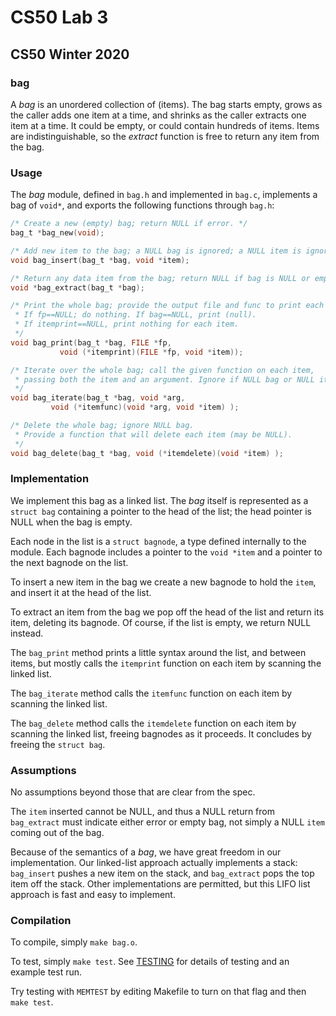 # CS50 Lab 3
## CS50 Winter 2020

### bag

A *bag* is an unordered collection of (items).
The bag starts empty, grows as the caller adds one item at a time, and shrinks as the caller extracts one item at a time.
It could be empty, or could contain hundreds of items.
Items are indistinguishable, so the *extract* function is free to return any item from the bag.

### Usage

The *bag* module, defined in `bag.h` and implemented in `bag.c`, implements a bag of `void*`, and exports the following functions through `bag.h`:

```c
/* Create a new (empty) bag; return NULL if error. */
bag_t *bag_new(void);

/* Add new item to the bag; a NULL bag is ignored; a NULL item is ignored. */
void bag_insert(bag_t *bag, void *item);

/* Return any data item from the bag; return NULL if bag is NULL or empty. */
void *bag_extract(bag_t *bag);

/* Print the whole bag; provide the output file and func to print each item.
 * If fp==NULL; do nothing. If bag==NULL, print (null). 
 * If itemprint==NULL, print nothing for each item.
 */
void bag_print(bag_t *bag, FILE *fp, 
	       void (*itemprint)(FILE *fp, void *item));

/* Iterate over the whole bag; call the given function on each item, 
 * passing both the item and an argument. Ignore if NULL bag or NULL itemfunc.
 */
void bag_iterate(bag_t *bag, void *arg,
		 void (*itemfunc)(void *arg, void *item) );

/* Delete the whole bag; ignore NULL bag.
 * Provide a function that will delete each item (may be NULL).
 */
void bag_delete(bag_t *bag, void (*itemdelete)(void *item) );
```

### Implementation

We implement this bag as a linked list.
The *bag* itself is represented as a `struct bag` containing a pointer to the head of the list; the head pointer is NULL when the bag is empty.

Each node in the list is a `struct bagnode`, a type defined internally to the module.
Each bagnode includes a pointer to the `void *item` and a pointer to the next bagnode on the list.

To insert a new item in the bag we create a new bagnode to hold the `item`, and insert it at the head of the list.

To extract an item from the bag we pop off the head of the list and return its item, deleting its bagnode.
Of course, if the list is empty, we return NULL instead.

The `bag_print` method prints a little syntax around the list, and between items, but mostly calls the `itemprint` function on each item by scanning the linked list.

The `bag_iterate` method calls the `itemfunc` function on each item by scanning the linked list.

The `bag_delete` method calls the `itemdelete` function on each item by scanning the linked list, freeing bagnodes as it proceeds.
It concludes by freeing the `struct bag`.

### Assumptions

No assumptions beyond those that are clear from the spec.

The `item` inserted cannot be NULL, and thus a NULL return from `bag_extract` must indicate either error or empty bag, not simply a NULL `item` coming out of the bag.

Because of the semantics of a *bag*, we have great freedom in our implementation.
Our linked-list approach actually implements a stack: `bag_insert` pushes a new item on the stack, and `bag_extract` pops the top item off the stack.
Other implementations are permitted, but this LIFO list approach is fast and easy to implement.

### Compilation

To compile, simply `make bag.o`.

To test, simply `make test`.
See [TESTING](TESTING.md) for details of testing and an example test run.

Try testing with `MEMTEST` by editing Makefile to turn on that flag and then `make test`.
